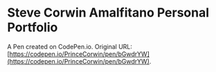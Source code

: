 # Steve Corwin Amalfitano Personal Portfolio

A Pen created on CodePen.io. Original URL: [https://codepen.io/PrinceCorwin/pen/bGwdrYW](https://codepen.io/PrinceCorwin/pen/bGwdrYW).




